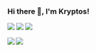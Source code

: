 ### Hi there 👋, I'm Kryptos! 

[![](https://img.shields.io/badge/OS-Linux%20%2F%20Windows%2010-informational?style=flat&logoColor=white&color=F0B90D)](https://kernel.org)
[![](https://img.shields.io/badge/Distro-Bedrock-informational?style=flat&logoColor=white&color=d0d0d0)](https://www.archlinux.org)
[![](https://img.shields.io/badge/PID%201-Arch%20Linux-informational?style=flat&logoColor=white&color=1793d1)](https://www.archlinux.org)

<a href="#">
  <img align="left" src="https://github-readme-stats.vercel.app/api?username=Kryptos-123&show_icons=true&theme=github_dark" />
</a>
<a href="#">
  <img align="left" src="https://github-readme-stats.vercel.app/api/top-langs/?username=Kryptos-123&theme=github_dark" />
</a>
